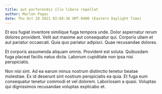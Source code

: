 ```yaml
---
title: aut perferendis illo libero repellat
author: Marlon Pagac
date: Thu Oct 28 2021 02:04:36 GMT-0400 (Eastern Daylight Time)
---
```

Et eos fugiat inventore similique fuga tempora unde. Dolor aspernatur rerum dolores provident. Velit aut maxime aut consequatur qui. Corporis ullam et aut pariatur occaecati. Quia quo pariatur adipisci. Quae recusandae dolores.

 Et corporis assumenda aliquam omnis. Provident est soluta. Quibusdam fuga placeat facilis natus dicta. Laborum cupiditate non ipsa nisi perspiciatis.

 Non nisi sint. Ad ea earum minus nostrum distinctio tenetur beatae molestiae. Ex id deserunt sint nostrum perspiciatis ea quia. Et fuga eum consequatur tenetur commodi et vel dolorem. Laboriosam a quasi. Voluptas qui dignissimos recusandae voluptas explicabo et.